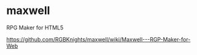 maxwell
=======

RPG Maker for HTML5

https://github.com/RGBKnights/maxwell/wiki/Maxwell---RGP-Maker-for-Web
